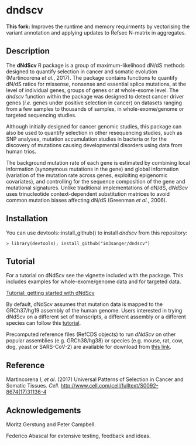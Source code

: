 dndscv
=====
**This fork:**
Improves the runtime and memory requirments by vectorising the variant annotation and applying updates to Refsec N-matrix in aggregates.

Description
---
The **dNdScv** R package is a group of maximum-likelihood dN/dS methods designed to 
	quantify selection in cancer and somatic evolution (Martincorena *et al.*, 2017). The 
	package contains functions to quantify dN/dS ratios for missense, nonsense and 
	essential splice mutations, at the level of individual genes, groups of genes or at 
	whole-exome level. The *dndscv* function within the package was designed to detect cancer driver genes 
	(*i.e.* genes under positive selection in cancer) on datasets ranging from a few 
	samples to thousands of samples, in whole-exome/genome or targeted sequencing studies. 
	
Although initially designed for cancer genomic studies, this package can also be used to quantify
	selection in other resequencing studies, such as SNP analyses, mutation accumulation 
	studies in bacteria or for the discovery of mutations causing developmental disorders 
	using data from human trios.
	
The background mutation rate of each gene is estimated by combining local information 
	(synonymous mutations in the gene) and global information (variation of the mutation 
	rate across genes, exploiting epigenomic covariates), and controlling for the sequence 
	composition of the gene and mutational signatures. Unlike traditional implementations 
	of dN/dS, *dNdScv* uses trinucleotide context-dependent substitution matrices to 
	avoid common mutation biases affecting dN/dS (Greenman *et al.*, 2006).

Installation
--------
You can use devtools::install_github() to install *dndscv* from this repository:

	> library(devtools); install_github("im3sanger/dndscv")

Tutorial
--------
For a tutorial on dNdScv see the vignette included with the package. This includes 
examples for whole-exome/genome data and for targeted data.

[Tutorial: getting started with dNdScv](http://htmlpreview.github.io/?http://github.com/im3sanger/dndscv/blob/master/vignettes/dNdScv.html)

By default, dNdScv assumes that mutation data is mapped to the GRCh37/hg19 assembly of the
human genome. Users interested in trying dNdScv on a different set of transcripts, a
different assembly or a different species can follow this [tutorial](http://htmlpreview.github.io/?http://github.com/im3sanger/dndscv/blob/master/vignettes/buildref.html).

Precomputed reference files (RefCDS objects) to run *dNdScv* on other popular assemblies 
(e.g. GRCh38/hg38) or species (e.g. mouse, rat, cow, dog, yeast or SARS-CoV-2) are
available for download from [this link](https://github.com/im3sanger/dndscv_data/tree/master/data).

Reference
----
Martincorena I, *et al*. (2017) Universal Patterns of Selection in Cancer and Somatic Tissues. *Cell*.
http://www.cell.com/cell/fulltext/S0092-8674(17)31136-4

Acknowledgements
--------

Moritz Gerstung and Peter Campbell.

Federico Abascal for extensive testing, feedback and ideas.
